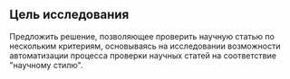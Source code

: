 ﻿## Цель исследования

Предложить решение, позволяющее проверить научную статью по нескольким критериям, основываясь на исследовании возможности автоматизации процесса проверки научных статей на соответствие "научному стилю".